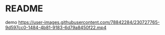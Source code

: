 # README
demo
https://user-images.githubusercontent.com/78842284/230727765-9d597cc0-1484-4b81-9183-6d79a8450f22.mp4

